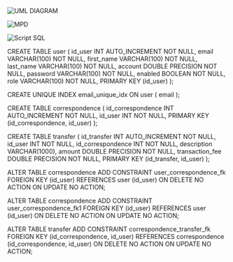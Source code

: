 ![UML DIAGRAM](https://github.com/FranckyMalliet/PayMyBuddy/tree/main/src/main/resources/UML_Diagram.jpg?raw=true)

![MPD](https://github.com/FranckyMalliet/PayMyBuddy/tree/main/src/main/resources/MPD.jpg?raw=true)

![Script SQL](https://github.com/FranckyMalliet/PayMyBuddy/tree/main/src/main/resources/ScriptSQL.jpg?raw=true)

CREATE TABLE user (
                id_user INT AUTO_INCREMENT NOT NULL,
                email VARCHAR(100) NOT NULL,
                first_name VARCHAR(100) NOT NULL,
                last_name VARCHAR(100) NOT NULL,
                account DOUBLE PRECISION NOT NULL,
                password VARCHAR(100) NOT NULL,
                enabled BOOLEAN NOT NULL,
                role VARCHAR(100) NOT NULL,
                PRIMARY KEY (id_user)
);


CREATE UNIQUE INDEX email_unique_idx
 ON user
 ( email );

CREATE TABLE correspondence (
                id_correspondence INT AUTO_INCREMENT NOT NULL,
                id_user INT NOT NULL,
                PRIMARY KEY (id_correspondence, id_user)
);


CREATE TABLE transfer (
                id_transfer INT AUTO_INCREMENT NOT NULL,
                id_user INT NOT NULL,
                id_correspondence INT NOT NULL,
                description VARCHAR(1000),
                amount DOUBLE PRECISION NOT NULL,
                transaction_fee DOUBLE PRECISION NOT NULL,
                PRIMARY KEY (id_transfer, id_user)
);


ALTER TABLE correspondence ADD CONSTRAINT user_correspondence_fk
FOREIGN KEY (id_user)
REFERENCES user (id_user)
ON DELETE NO ACTION
ON UPDATE NO ACTION;

ALTER TABLE correspondence ADD CONSTRAINT user_correspondence_fk1
FOREIGN KEY (id_user)
REFERENCES user (id_user)
ON DELETE NO ACTION
ON UPDATE NO ACTION;

ALTER TABLE transfer ADD CONSTRAINT correspondence_transfer_fk
FOREIGN KEY (id_correspondence, id_user)
REFERENCES correspondence (id_correspondence, id_user)
ON DELETE NO ACTION
ON UPDATE NO ACTION;
